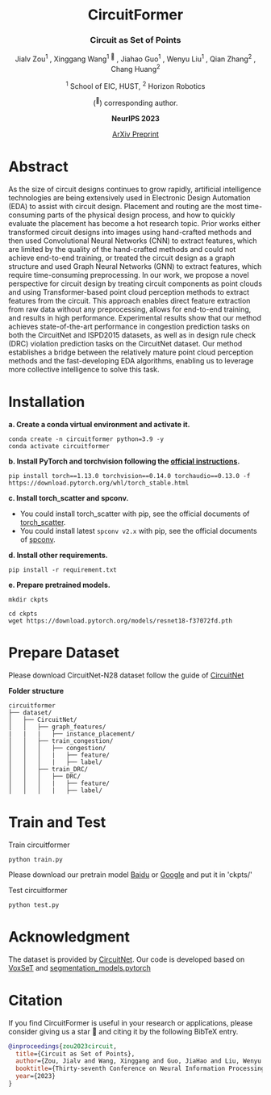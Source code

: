 <div align="center">
<h1>CircuitFormer </h1>
<h3>Circuit as Set of Points</h3>

Jialv Zou<sup>1</sup> , Xinggang Wang<sup>1 :email:</sup> , Jiahao Guo<sup>1</sup> , Wenyu Liu<sup>1</sup> , Qian Zhang<sup>2</sup> , Chang Huang<sup>2</sup>
 
<sup>1</sup> School of EIC, HUST, <sup>2</sup> Horizon Robotics

(<sup>:email:</sup>) corresponding author.

**NeurIPS 2023**

[ArXiv Preprint](https://arxiv.org/abs/2310.17418)

</div>

# Abstract
As the size of circuit designs continues to grow rapidly, artificial intelligence technologies are being extensively used in Electronic Design Automation (EDA) to assist with circuit design.
Placement and routing are the most time-consuming parts of the physical design process, and how to quickly evaluate the placement has become a hot research topic. 
Prior works either transformed circuit designs into images using hand-crafted methods and then used Convolutional Neural Networks (CNN) to extract features, which are limited by the quality of the hand-crafted methods and could not achieve end-to-end training, or treated the circuit design as a graph structure and used Graph Neural Networks (GNN) to extract features, which require time-consuming preprocessing.
In our work, we propose a novel perspective for circuit design by treating circuit components as point clouds and using Transformer-based point cloud perception methods to extract features from the circuit. This approach enables direct feature extraction from raw data without any preprocessing, allows for end-to-end training, and results in high performance.
Experimental results show that our method achieves state-of-the-art performance in congestion prediction tasks on both the CircuitNet and ISPD2015 datasets, as well as in design rule check (DRC) violation prediction tasks on the CircuitNet dataset.
Our method establishes a bridge between the relatively mature point cloud perception methods and the fast-developing EDA algorithms, enabling us to leverage more collective intelligence to solve this task.

# Installation

**a. Create a conda virtual environment and activate it.**
```shell
conda create -n circuitformer python=3.9 -y
conda activate circuitformer
```

**b. Install PyTorch and torchvision following the [official instructions](https://pytorch.org/).**
```shell
pip install torch==1.13.0 torchvision==0.14.0 torchaudio==0.13.0 -f https://download.pytorch.org/whl/torch_stable.html
```

**c. Install torch_scatter and spconv.**
  * You could install torch_scatter with pip, see the official documents of [torch_scatter](https://github.com/rusty1s/pytorch_scatter).
  * You could install latest `spconv v2.x` with pip, see the official documents of [spconv](https://github.com/traveller59/spconv).

**d. Install other requirements.**
```shell
pip install -r requirement.txt
```

**e. Prepare pretrained models.**
```shell
mkdir ckpts

cd ckpts 
wget https://download.pytorch.org/models/resnet18-f37072fd.pth
```
# Prepare Dataset
Please download CircuitNet-N28 dataset follow the guide of [CircuitNet](https://github.com/circuitnet/CircuitNet)

**Folder structure**
```
circuitformer
├── dataset/
│   ├── CircuitNet/
│   │   ├── graph_features/
|   |   |   ├── instance_placement/
│   │   ├── train_congestion/
│   │   │   ├── congestion/
│   │   │   |   ├── feature/
│   │   │   |   ├── label/
│   │   ├── train_DRC/
│   │   │   ├── DRC/
│   │   │   |   ├── feature/
│   │   │   |   ├── label/
```

# Train and Test
Train circuitformer
```
python train.py
```
Please download our pretrain model [Baidu](https://pan.baidu.com/s/106j2W5VF2ehzaXpLhVoQpA?pwd=c16q) or [Google](https://drive.google.com/file/d/1IyYG2uQMvnZ6C4O0e0FFEfIHRlJXrV24/view?usp=sharing) and put it in 'ckpts/'

Test circuitformer
```
python test.py
```

# Acknowledgment
The dataset is provided by [CircuitNet](https://github.com/circuitnet/CircuitNet). Our code is developed based on [VoxSeT](https://github.com/skyhehe123/VoxSeT) and [segmentation_models.pytorch](https://github.com/qubvel/segmentation_models.pytorch)

# Citation
If you find CircuitFormer is useful in your research or applications, please consider giving us a star 🌟 and citing it by the following BibTeX entry.
```bibtex
@inproceedings{zou2023circuit,
  title={Circuit as Set of Points},
  author={Zou, Jialv and Wang, Xinggang and Guo, JiaHao and Liu, Wenyu and Zhang, Qian and Huang, Chang},
  booktitle={Thirty-seventh Conference on Neural Information Processing Systems},
  year={2023}
}
```
